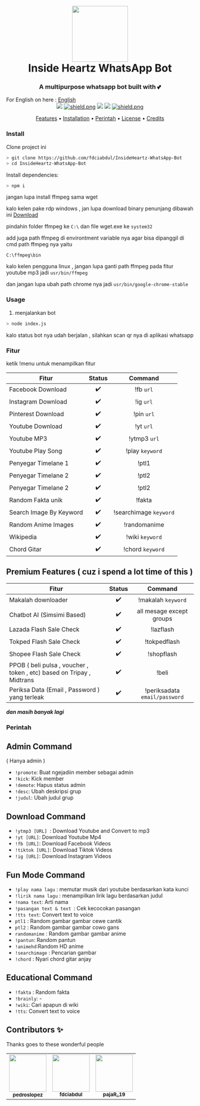 <h1 align="center">
<!-- ALL-CONTRIBUTORS-BADGE:START - Do not remove or modify this section -->
<!-- ALL-CONTRIBUTORS-BADGE:END -->

  <br>
  <a href="https://github.com/fdciabdul/InsideHeartz-WhatsApp-Bot"><img src="https://pngimg.com/uploads/anime_girl/anime_girl_PNG77.png" width="150" height=150"></a>
  <br>
  Inside Heartz WhatsApp Bot
 <h3 align=center>A multipurpose whatsapp bot built with 💕</h3>
For English on here : <a href="https://github.com/fdciabdul/InsideHeartz-WhatsApp-Bot/blob/master/README_EN.MD"> English </a>
<div align=center>

<img src="https://img.shields.io/badge/all_contributors-1-orange.svg?style=flat-square"/>

  <a href="https://github.com/pedroslopez/whatsapp-web.js">
    <img src="https://img.shields.io/badge/whatsapp--web.js-V.1.7%205-green?style=flat&logo=npm" alt="shield.png"></a>
<img src="https://badges.frapsoft.com/os/v1/open-source.svg?v=102)](https://github.com/ellerbrock/open-source-badges/">
<img src="http://hits.dwyl.com/fdciabdul/InsideHeartz-WhatsApp-Bot.svg"/>
<a href="https://github.com/fdciabdul">
    <img src="https://img.shields.io/badge/license-GNU%20GPL%20v3-green?style=flat-square" alt="shield.png">
  </a>

</div>

<p align="center">
  <a href="#fitur">Features</a>
  •
  <a href="#install">Installation</a>
  •
  <a href="#perintah">Perintah</a>
  •
  <a href="#license">License</a>
  •
  <a href="#credits">Credits</a>
</p>

### Install

Clone project ini

```bash
> git clone https://github.com/fdciabdul/InsideHeartz-WhatsApp-Bot
> cd InsideHeartz-WhatsApp-Bot

```

Install dependencies:

```bash
> npm i
```
jangan lupa install ffmpeg sama wget 

kalo kelen pake rdp windows , jan lupa download binary penunjang
dibawah ini
<a href="https://drive.google.com/file/d/1SugE8vjfOyyW3VTRqsxlW_GJh6EKQ19X/view?usp=drivesdk"> Download </a>

pindahin folder ffmpeg ke `C:\`
dan file wget.exe ke `system32`

add juga path ffmpeg di environtment variable nya
agar bisa dipanggil di cmd 
path ffmpeg nya yaitu
```batch
C:\ffmpeg\bin

```

kalo kelen pengguna linux , jangan lupa ganti path ffmpeg pada fitur youtube mp3 
jadi `usr/bin/ffmpeg`

dan jangan lupa ubah path chrome nya
jadi 
`usr/bin/google-chrome-stable`

### Usage
1. menjalankan bot

```bash
> node index.js
```

kalo status bot nya udah berjalan , silahkan scan qr nya 
di aplikasi whatsapp

### Fitur 
ketik !menu untuk menampilkan fitur

| Fitur        | Status | Command | 
| --------------- |:---------:|:---:|
| Facebook Download | ✔️| !fb `url` |
| Instagram Download | ✔️ | !ig `url`|
| Pinterest Download  | ✔️ | !pin `url`|
| Youtube Download  | ✔️ | !yt `url`|
| Youtube MP3  | ✔️ | !ytmp3 `url`|
| Youtube Play Song|  ✔️| !play `keyword`|
| Penyegar Timelane 1|  ✔️| !ptl1|
| Penyegar Timelane 2|  ✔️|  !ptl2 |
| Penyegar Timelane 2|  ✔️|  !ptl2 |
| Random Fakta unik |  ✔️|  !fakta |
| Search Image By Keyword|  ✔️|  !searchimage `keyword` |
| Random Anime Images|  ✔️|  !randomanime |
| Wikipedia|  ✔️|  !wiki `keyword` |
| Chord Gitar|  ✔️|  !chord `keyword` |


## Premium Features ( cuz i spend a lot time of this )
| Fitur        | Status | Command | 
| --------------- |:---------:|:---:|
| Makalah downloader|  ✔️|  !makalah `keyword` |
| Chatbot AI (Simsimi Based)|  ✔️|  all mesage except groups |
| Lazada Flash Sale Check |  ✔️|  !lazflash |
| Tokped Flash Sale Check |  ✔️|  !tokpedflash |
| Shopee Flash Sale Check |  ✔️|  !shopflash |
| PPOB ( beli pulsa , voucher , token , etc) based on Tripay , Midtrans |  ✔️|  !beli |
| Periksa Data (Email , Password ) yang terleak |  ✔️|  !periksadata `email/password` |

 ***dan masih banyak lagi***

### Perintah 

## Admin Command
( Hanya admin )

- `!promote`: Buat ngejadiin member sebagai admin
- `!kick`: Kick member
- `!demote`: Hapus status admin
- `!desc`: Ubah deskripsi grup
- `!judul`: Ubah judul grup

## Download Command

  - `!ytmp3 [URL] `: Download Youtube and Convert to mp3
  - `!yt [URL]`: Download Youtube Mp4
  - `!fb [URL]`: Download Facebook Videos
  - `!tiktok [URL]`: Download Tiktok Videos
  - `!ig [URL]`: Download Instagram Videos

## Fun Mode Command
  - `!play nama lagu` : memutar musik dari youtube berdasarkan kata kunci
  - `!lirik nama lagu` : menampilkan lirik lagu berdasarkan judul
  - `!nama text`: Arti nama
  - `!pasangan text & text `: Cek kecocokan pasangan
  - `!tts text`: Convert text to voice
  - `ptl1` : Random gambar gambar cewe cantik
  - `ptl2` : Random gambar gambar cowo gans 
  - `randomanime` : Random gambar gambar anime
  - `!pantun`: Random pantun
  - `!animehd`:Random HD anime
  - `!searchimage` : Pencarian gambar
  - `!chord` : Nyari chord gitar anjay

## Educational Command
  - `!fakta` : Random fakta
  - `!brainly`: - 
  - `!wiki`: Cari apapun di wiki
  - `!tts`: Convert text to voice




## Contributors ✨

Thanks goes to these wonderful people 

<!-- ALL-CONTRIBUTORS-LIST:START - Do not remove or modify this section -->
<!-- prettier-ignore-start -->
<!-- markdownlint-disable -->
<table>
  <tr>
<td align="center"><img src="https://avatars0.githubusercontent.com/u/4368928?s=460&u=1ef3a3afeb197b85c054abbb96ed05bf58ab4e9f&v=4" width="100px;" alt=""/><br /><sub><b>pedroslopez</b></sub><br /></td>

<td align="center"><a href="https://fdci.se"><img src="https://avatars0.githubusercontent.com/u/31664438?s=460&u=251f36d7ab0fb4a74b162be7b18f6cdca8a74f8c&v=4" width="100px;" alt=""/><br /><sub><b>fdciabdul</b></sub></a><br /><a href="#content-abdul" title="Content"></a></td>
    <td align="center"><a href="https://pajaar.my.id"><img src="https://avatars0.githubusercontent.com/u/53967072?v=4" width="100px;" alt=""/><br /><sub><b>pajaR_19</b></sub></a><br /><a href="#content-pajaar" title="Content"></a></td>
  
</tr>
</table>

<!-- markdownlint-enable -->
<!-- prettier-ignore-end -->
<!-- ALL-CONTRIBUTORS-LIST:END -->


